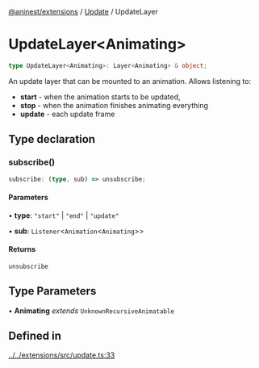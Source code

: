 [@aninest/extensions](../../index.md) / [Update](../index.md) / UpdateLayer

# UpdateLayer\<Animating\>

```ts
type UpdateLayer<Animating>: Layer<Animating> & object;
```

An update layer that can be mounted to an animation.
Allows listening to:
- **start** - when the animation starts to be updated,
- **stop** - when the animation finishes animating everything
- **update** - each update frame

## Type declaration

### subscribe()

```ts
subscribe: (type, sub) => unsubscribe;
```

#### Parameters

• **type**: `"start"` \| `"end"` \| `"update"`

• **sub**: `Listener`\<`Animation`\<`Animating`\>\>

#### Returns

`unsubscribe`

## Type Parameters

• **Animating** *extends* `UnknownRecursiveAnimatable`

## Defined in

[../../extensions/src/update.ts:33](https://github.com/zphrs/aninest/blob/d10ff1271505e062a71fdb453fe27ee5103a9c80/extensions/src/update.ts#L33)
